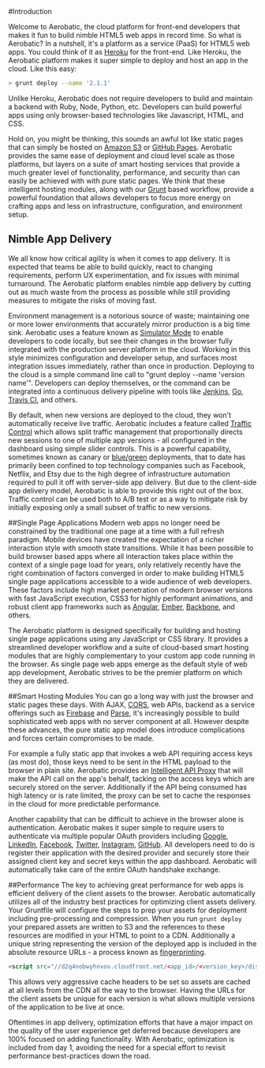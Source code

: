 
#Introduction

Welcome to Aerobatic, the cloud platform for front-end developers that makes it fun to build nimble HTML5 web apps in record time. So what is Aerobatic? In a nutshell, it's a platform as a service (PaaS) for HTML5 web apps. You could think of it as [Heroku](http://www.heroku.com) for the front-end. Like Heroku, the Aerobatic platform makes it super simple to deploy and host an app in the cloud. Like this easy:

```bash
> grunt deploy --name '2.1.1'
```

Unlike Heroku, Aerobatic does not require developers to build and maintain a backend with Ruby, Node, Python, etc. Developers can build powerful apps using only browser-based technologies like Javascript, HTML, and CSS.

Hold on, you might be thinking, this sounds an awful lot like static pages that can simply be hosted on [Amazon S3](http://aws.amazon.com/s3) or [GitHub Pages](http://pages.github.com). Aerobatic provides the same ease of deployment and cloud level scale as those platforms, but layers on a suite of smart hosting services that provide a much greater level of functionality, performance, and security than can easily be achieved with with pure static pages. We think that these intelligent hosting modules, along with our [Grunt](http://gruntjs.com) based workflow, provide a powerful foundation that allows developers to focus more energy on crafting apps and less on infrastructure, configuration, and environment setup.

## Nimble App Delivery
We all know how critical agility is when it comes to app delivery. It is expected that teams be able to build quickly, react to changing requirements, perform UX experimentation, and fix issues with minimal turnaround. The Aerobatic platform enables nimble app delivery by cutting out as much waste from the process as possible while still providing measures to mitigate the risks of moving fast.

Environment management is a notorious source of waste; maintaining one or more lower environments that accurately mirror production is a big time sink. Aerobatic uses a feature known as [Simulator Mode](#!/docs/developing-apps) to enable developers to code locally, but see their changes in the browser fully integrated with the production server platform in the cloud. Working in this style minimizes configuration and developer setup, and surfaces most integration issues immediately, rather than once in production. Deploying to the cloud is a simple command line call to "grunt deploy --name 'version name'". Developers can deploy themselves, or the command can be integrated into a continuous delivery pipeline with tools like [Jenkins](http://jenkins-ci.org/), [Go](http://www.thoughtworks.com/products/go-continuous-delivery),
[Travis CI](https://travis-ci.org/), and others.

By default, when new versions are deployed to the cloud, they won't automatically receive live traffic. Aerobatic includes a feature called [Traffic Control](#!/docs/traffic-control) which allows split traffic management that proportionally directs new sessions to one of multiple app versions - all configured in the dashboard using simple slider controls. This is a powerful capability, sometimes known as canary or [blue/green](http://martinfowler.com/bliki/BlueGreenDeployment.html) deployments, that to date has primarily been confined to top technology companies such as Facebook, Netflix, and Etsy due to the high degree of infrastructure automation required to pull it off with server-side app delivery. But due to the client-side app delivery model, Aerobatic is able to provide this right out of the box. Traffic control can be used both to A/B test or as a way to mitigate risk by initially exposing only a small subset of traffic to new versions.

##Single Page Applications
Modern web apps no longer need be constrained by the traditional one page at a time with a full refresh paradigm. Mobile devices have created the expectation of a richer interaction style with smooth state transitions. While it has been possible to build browser based apps where all interaction takes place within the context of a single page load for years, only relatively recently have the right combination of factors converged in order to make building HTML5 single page applications accessible to a wide audience of web developers. These factors include high market penetration of modern browser versions with fast JavaScript execution, CSS3 for highly performant animations, and robust client app frameworks such as  [Angular](https://angularjs.org/), [Ember](http://emberjs.com/), [Backbone](http://backbonejs.org/), and others.

The Aerobatic platform is designed specifically for building and hosting single page applications using any JavaScript or CSS library. It provides a streamlined developer workflow and a suite of cloud-based smart hosting modules that are highly complementary to your custom app code running in the browser. As single page web apps emerge as the default style of web app development, Aerobatic strives to be the premier platform on which they are delivered.

##Smart Hosting Modules
You can go a long way with just the browser and static pages these days. With AJAX, [CORS](https://developer.mozilla.org/en-US/docs/HTTP/Access_control_CORS), web APIs, backend as a service offerings such as [Firebase](https://www.firebase.com/) and [Parse](https://parse.com/docs/js_guide), it's increasingly possible to build sophisticated web apps with no server component at all. However despite these advances, the pure static app model does introduce complications and forces certain compromises to be made.

For example a fully static app that invokes a web API requiring access keys (as most do), those keys need to be sent in the HTML payload to the browser in plain site. Aerobatic provides an [Intelligent API Proxy](#!/backend-integration) that will make the API call on the app's behalf, tacking on the access keys which are securely stored on the server. Additionally if the API being consumed has high latency or is rate limited, the proxy can be set to cache the responses in the cloud for more predictable performance.

Another capability that can be difficult to achieve in the browser alone is authentication. Aerobatic makes it super simple to require users to authenticate via multiple popular OAuth providers including [Google](https://developers.google.com/accounts/docs/OAuth2), [LinkedIn](https://developer.linkedin.com/documents/authentication), [Facebook](https://developers.facebook.com/docs/facebook-login/login-flow-for-web/), [Twitter](https://dev.twitter.com/docs/auth/using-oauth), [Instagram](http://instagram.com/developer/), [GitHub](https://developer.github.com/v3/oauth/). All developers need to do is register their application with the desired provider and securely store their assigned client key and secret keys within the app dashboard. Aerobatic will automatically take care of the entire OAuth handshake exchange.

<!---
Another challenge faced by single page applications has to do with SEO. Because content is dynamically loaded via JavaScript calls rather than as part of the initial page load, search engine crawlers won't see all the content. Aerobatic provides an [SEO Enhancement Module](#!/docs/seo) which allows even single page applications to be fully discoverable by search engines.
--->

##Performance
The key to achieving great performance for web apps is efficient delivery of the client assets to the browser. Aerobatic automatically utilizes all of the industry best practices for optimizing client assets delivery. Your Gruntfile will configure the steps to prep your assets for deployment including pre-processing and compression. When you run `grunt deploy` your prepared assets are written to S3 and the references to these resources are modified in your HTML to point to a CDN. Additionally a unique string representing the version of the deployed app is included in the absolute resource URLs - a process known as [fingerprinting](https://developers.google.com/speed/docs/best-practices/caching#LeverageBrowserCaching).

```html
<script src="//d2q4nobwyhnvov.cloudfront.net/<app_id>/<version_key>/dist/app.min.js"></script>
```

This allows very aggressive cache headers to be set so assets are cached at all levels from the CDN all the way to the browser. Having the URLs for the client assets be unique for each version is what allows multiple versions of the application to be live at once.

Oftentimes in app delivery, optimization efforts that have a major impact on the quality of the user experience get deferred because developers are 100% focused on adding functionality. With Aerobatic,  optimization is included from day 1, avoiding the need for a special effort to revisit performance best-practices down the road.
